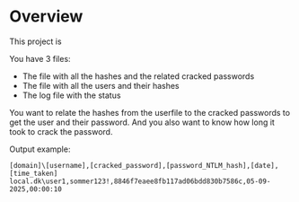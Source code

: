 # Overview

This project is

You have 3 files:

- The file with all the hashes and the related cracked passwords
- The file with all the users and their hashes
- The log file with the status

You want to relate the hashes from the userfile to the cracked passwords to
get the user and their password. And you also want to know how long it took to
crack the password.

Output example:

```
[domain]\[username],[cracked_password],[password_NTLM_hash],[date],[time_taken]
local.dk\user1,sommer123!,8846f7eaee8fb117ad06bdd830b7586c,05-09-2025,00:00:10
```
